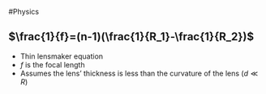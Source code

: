 #Physics 
## $\frac{1}{f}=(n-1)(\frac{1}{R_1}-\frac{1}{R_2})$
* Thin lensmaker equation
* $f$ is the focal length
* Assumes the lens’ thickness is less than the curvature of the lens ($d\ll R$)
